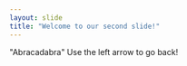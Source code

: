 ```yaml
---
layout: slide
title: "Welcome to our second slide!"
---
```

"Abracadabra"
Use the left arrow to go back!